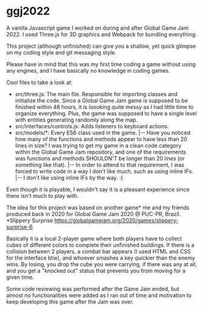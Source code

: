 # ggj2022
A vanilla Javascript game I worked on during and after Global Game Jam 2022. I used Three.js for 3D graphics and Webpack for bundling everything.

This project (although unfinished) can give you a shallow, yet quick glimpse on my coding style and git messaging style.

Please have in mind that this was my first time coding a game without using any engines, and I have basically no knowledge in coding games.

Cool files to take a look at:
- src/three.js: The main file. Responsible for importing classes and initialize the code. Since a Global Game Jam game is supposed to be finished within 48 hours, it is loooking quite messy as I had little time to organize everything. Plus, the game was supposed to have a single level with entities generating randomly along the map.
- src/interfaces/controls.js: Adds listeners to keyboard actions.
- src/models/*: Every ES6 class used in the game.
|-- Have you noticed how many of the functions and methods appear to have less than 20 lines in size? I was trying to get my game in a clean code category within the Global Game Jam repository, and one of the requirements was functions and methods SHOULDN'T be longer than 20 lines (or something like that).
|-- In order to attend to that requirement, I was forced to write code in a way I don't like much, such as using inline IFs.
|-- I don't like using inline IFs by the way. :(

Even though it is playable, I wouldn't say it is a pleasant experience since there isn't much to play with.

The idea for this project was based on another game* me and my friends produced back in 2020 for Global Game Jam 2020 @ PUC-PR, Brazil.
*Slippery Surprise https://globalgamejam.org/2020/games/slippery-surprise-6

Basically it is a local 2-player game where both players have to collect cubes of different colors to complete their unfinished buildings. If there is a collision between 2 players, a combat bar appears (I used HTML and CSS for the interface btw), and whoever smashes a key quickier than the enemy wins. By losing, you drop the cube you were carrying, if there was any at all, and you get a "knocked out" status that prevents you from moving for a given time.

Some code reviewing was performed after the Game Jam ended, but almost no functionalities were added as I ran out of time and motivation to keep developing this game after the Jam was over.
